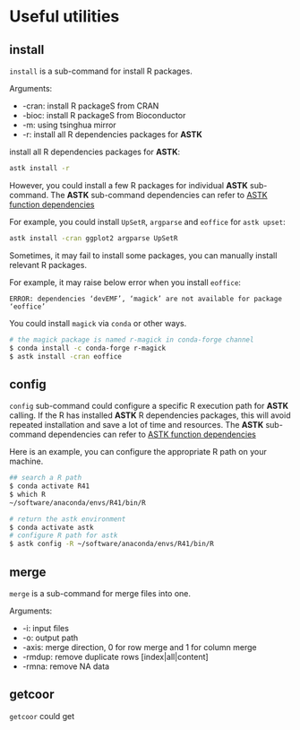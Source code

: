 # Useful utilities

## install

`install` is a sub-command for install R packages.

Arguments:

- -cran: install R packageS from CRAN
- -bioc: install R packageS from Bioconductor
- -m: using tsinghua mirror
- -r: install all R dependencies packages for **ASTK**

install all R dependencies packages for **ASTK**:

```bash
astk install -r
```

However, you could install a few R packages for individual **ASTK** sub-command. The **ASTK** sub-command dependencies can refer to [ASTK function dependencies](https://huang-sh.github.io/astk-doc/#/en/content/appendix?id=astk-function-dependencies)

For example, you could install `UpSetR`, `argparse` and `eoffice` for `astk upset`:

```bash
astk install -cran ggplot2 argparse UpSetR
```

Sometimes, it may fail to install some packages, you can manually install relevant R packages.

For example, it may raise below error when you install `eoffice`:

```text
ERROR: dependencies ‘devEMF’, ‘magick’ are not available for package ‘eoffice’
```

You could install `magick` via `conda` or other ways.

```bash
# the magick package is named r-magick in conda-forge channel
$ conda install -c conda-forge r-magick
$ astk install -cran eoffice
```

## config

`config` sub-command could configure a specific R execution path for **ASTK** calling. If the R has installed **ASTK** R dependencies packages, this will avoid repeated installation and save a lot of time and resources. The **ASTK** sub-command dependencies can refer to [ASTK function dependencies](https://huang-sh.github.io/astk-doc/#/en/content/appendix?id=astk-function-dependencies)

Here is an example, you can configure the appropriate R path on your machine.

```bash
## search a R path
$ conda activate R41
$ which R
~/software/anaconda/envs/R41/bin/R

# return the astk environment
$ conda activate astk
# configure R path for astk
$ astk config -R ~/software/anaconda/envs/R41/bin/R
```

## merge

`merge`  is a sub-command for merge files into one.

Arguments:

- -i: input files
- -o: output path
- -axis: merge direction, 0 for row merge and 1 for column merge
- -rmdup: remove duplicate rows [index|all|content]
- -rmna:  remove NA data

## getcoor

`getcoor` could get 


